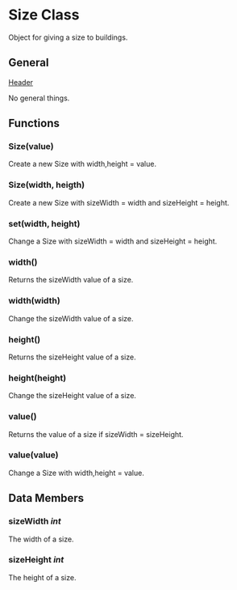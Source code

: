 # Size Class

Object for giving a size to buildings.

## General
[Header](../src/Size.h)

No general things.

## Functions

### Size(value)
Create a new Size with width,height = value.

### Size(width, heigth)
Create a new Size with sizeWidth = width and sizeHeight = height.

### set(width, height)
Change a Size with sizeWidth = width and sizeHeight = height.

### width()
Returns the sizeWidth value of a size.

### width(width)
Change the sizeWidth value of a size.

### height()
Returns the sizeHeight value of a size.

### height(height)
Change the sizeHeight value of a size.

### value()
Returns the value of a size if sizeWidth = sizeHeight.

### value(value)
Change a Size with width,height = value.

## Data Members

### sizeWidth _int_
The width of a size.

### sizeHeight _int_
The height of a size.
